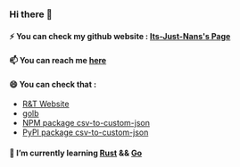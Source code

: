### Hi there 👋

#### ⚡ You can check my github website : [Its-Just-Nans's Page](https://its-just-nans.github.io/)

#### 📫 You can reach me [here](https://its-just-nans.github.io/#links)

#### 😄 You can check that :

- [R&T Website](https://its-just-nans.github.io/rt/)
- [golb](https://its-just-nans.github.io/golb/)
- [NPM package csv-to-custom-json](https://www.npmjs.com/package/csv-to-custom-json)
- [PyPI package csv-to-custom-json](https://pypi.org/project/csv-to-custom-json/)

#### 🌱 I’m currently learning [Rust](https://www.rust-lang.org/) && [Go](https://go.dev/)
